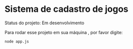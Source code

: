 <h1>Sistema de cadastro de jogos</h1>

Status do projeto: Em desenvolvimento

Para rodar esse projeto em sua máquina , por favor digite:

```
node app.js
```
